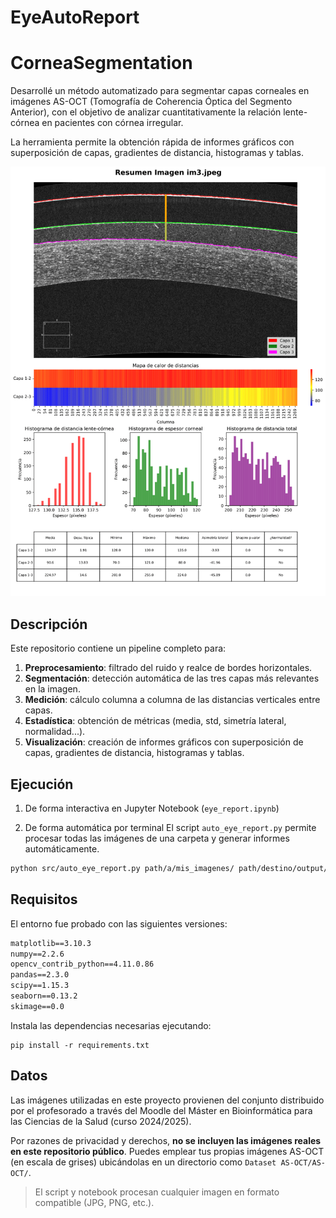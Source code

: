 # EyeAutoReport

# CorneaSegmentation

Desarrollé un método automatizado para segmentar capas corneales en imágenes AS-OCT (Tomografía de Coherencia Óptica del Segmento Anterior), con el objetivo de analizar cuantitativamente la relación lente-córnea en pacientes con córnea irregular.

La herramienta permite la obtención rápida de informes gráficos con superposición de capas, gradientes de distancia, histogramas y tablas.

<p align="center">
  <img src="icons/im3_informe-1.png">
</p>

## Descripción

Este repositorio contiene un pipeline completo para:

1. **Preprocesamiento**: filtrado del ruido y realce de bordes horizontales.
2. **Segmentación**: detección automática de las tres capas más relevantes en la imagen.
3. **Medición**: cálculo columna a columna de las distancias verticales entre capas.
4. **Estadística**: obtención de métricas (media, std, simetría lateral, normalidad...).
5. **Visualización**: creación de informes gráficos con superposición de capas, gradientes de distancia, histogramas y tablas.

## Ejecución

1) De forma interactiva en Jupyter Notebook (`eye_report.ipynb`)

2) De forma automática por terminal 
   El script `auto_eye_report.py` permite procesar todas las imágenes de una carpeta y generar informes automáticamente.
   
```bash
python src/auto_eye_report.py path/a/mis_imagenes/ path/destino/output/
```
## Requisitos

El entorno fue probado con las siguientes versiones:

```txt
matplotlib==3.10.3
numpy==2.2.6
opencv_contrib_python==4.11.0.86
pandas==2.3.0
scipy==1.15.3
seaborn==0.13.2
skimage==0.0
```

Instala las dependencias necesarias ejecutando:
```
pip install -r requirements.txt
```

## Datos

Las imágenes utilizadas en este proyecto provienen del conjunto distribuido por el profesorado a través del Moodle del Máster en Bioinformática para las Ciencias de la Salud (curso 2024/2025).

Por razones de privacidad y derechos, **no se incluyen las imágenes reales en este repositorio público**. Puedes emplear tus propias imágenes AS-OCT (en escala de grises) ubicándolas en un directorio como `Dataset AS-OCT/AS-OCT/`.

> El script y notebook procesan cualquier imagen en formato compatible (JPG, PNG, etc.).
